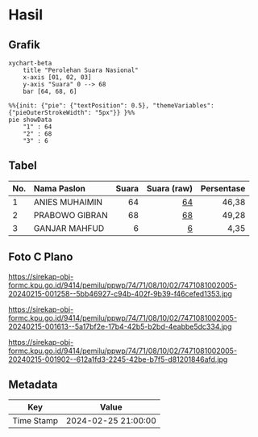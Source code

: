 # Hasil

## Grafik

```mermaid
xychart-beta
    title "Perolehan Suara Nasional"
    x-axis [01, 02, 03]
    y-axis "Suara" 0 --> 68
    bar [64, 68, 6]
```

```mermaid
%%{init: {"pie": {"textPosition": 0.5}, "themeVariables": {"pieOuterStrokeWidth": "5px"}} }%%
pie showData
    "1" : 64
    "2" : 68
    "3" : 6
```

## Tabel

| No. | Nama Paslon    | Suara | Suara (raw) | Persentase |
|:--- |:-------------- | -----:| -----------:| ----------:|
| 1   | ANIES MUHAIMIN | 64    | [64][p-1]   | 46,38      |
| 2   | PRABOWO GIBRAN | 68    | [68][p-2]   | 49,28      |
| 3   | GANJAR MAHFUD  | 6     | [6][p-3]    | 4,35       |


[p-1]: https://github.com/gigit-pemilu/pemilu-2024/blob/main/pilpres/hitung-suara/sub/74-sulawesi-tenggara/sub/71-kota-kendari/sub/08-kadia/sub/1002-bende/sub/005-tps/sub/paslon-1.txt
[p-2]: https://github.com/gigit-pemilu/pemilu-2024/blob/main/pilpres/hitung-suara/sub/74-sulawesi-tenggara/sub/71-kota-kendari/sub/08-kadia/sub/1002-bende/sub/005-tps/sub/paslon-2.txt
[p-3]: https://github.com/gigit-pemilu/pemilu-2024/blob/main/pilpres/hitung-suara/sub/74-sulawesi-tenggara/sub/71-kota-kendari/sub/08-kadia/sub/1002-bende/sub/005-tps/sub/paslon-3.txt

## Foto C Plano

https://sirekap-obj-formc.kpu.go.id/9414/pemilu/ppwp/74/71/08/10/02/7471081002005-20240215-001258--5bb46927-c94b-402f-9b39-f46cefed1353.jpg

https://sirekap-obj-formc.kpu.go.id/9414/pemilu/ppwp/74/71/08/10/02/7471081002005-20240215-001613--5a17bf2e-17b4-42b5-b2bd-4eabbe5dc334.jpg

https://sirekap-obj-formc.kpu.go.id/9414/pemilu/ppwp/74/71/08/10/02/7471081002005-20240215-001902--612a1fd3-2245-42be-b7f5-d81201846afd.jpg


## Metadata

| Key        | Value               |
| ---------- | ------------------- |
| Time Stamp | 2024-02-25 21:00:00 |




